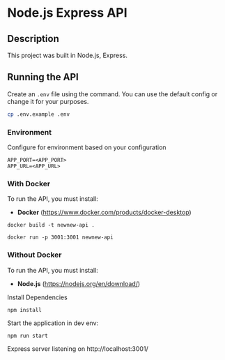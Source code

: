 # Node.js Express API

## Description
This project was built in Node.js, Express.

## Running the API
Create an `.env` file using the command. You can use the default config or change it for your purposes. 

```bash
cp .env.example .env
```

### Environment
Configure for environment based on your configuration

```  
APP_PORT=<APP_PORT>
APP_URL=<APP_URL>
```

### With Docker 
To run the API, you must install:
- **Docker** (https://www.docker.com/products/docker-desktop)
                                           
```
docker build -t newnew-api .
```

```
docker run -p 3001:3001 newnew-api
```

### Without Docker 
To run the API, you must install:
- **Node.js** (https://nodejs.org/en/download/)

Install Dependencies
```
npm install
```

Start the application in dev env:
```
npm run start
```

Express server listening on http://localhost:3001/
